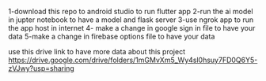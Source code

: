 1-download this repo to android studio to run flutter app
2-run the ai model in jupter notebook to have a model and flask server
3-use ngrok app to run the app host in internet
4- make a change in google sign in file to have your data
5-make a change in firebase options file to have your data


use this drive link to have more data about this project
https://drive.google.com/drive/folders/1mGMvXm5_Wy4sl0hsuy7FD0Q6Y5-zVJwy?usp=sharing
